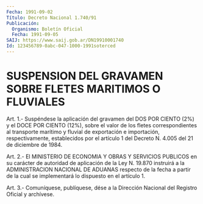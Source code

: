 ```yaml
---
Fecha: 1991-09-02
Título: Decreto Nacional 1.740/91
Publicación:
  Organismo: Boletín Oficial
  Fecha: 1991-09-05
SAIJ: https://www.saij.gob.ar/DN19910001740
Id: 123456789-0abc-047-1000-1991soterced
---
```

# SUSPENSION DEL GRAVAMEN SOBRE FLETES MARITIMOS O FLUVIALES

<a id="1"></a>
Art.  1.-  Suspéndese  la  aplicación del gravamen del DOS POR CIENTO (2%) y el DOCE POR CIENTO  (12%),  sobre  el  valor  de  los fletes   correspondientes  al  transporte  marítimo  y  fluvial  de exportación  e  importación,  respectivamente,  establecidos por el artículo  1  del  Decreto  N.  4.005 del 21 de diciembre  de  1984.

<a id="2"></a>
Art. 2.- El MINISTERIO DE ECONOMIA Y OBRAS Y SERVICIOS PUBLICOS en su  carácter  de  autoridad  de  aplicación  de la Ley N. 19.870 instruirá a la ADMINISTRACION NACIONAL DE ADUANAS  respecto  de  la fecha  a  partir  de  la  cual  se  implementará lo dispuesto en el artículo 1.

<a id="3"></a>
Art. 3.- Comuníquese, publíquese, dése a la Dirección Nacional del Registro Oficial y archívese.